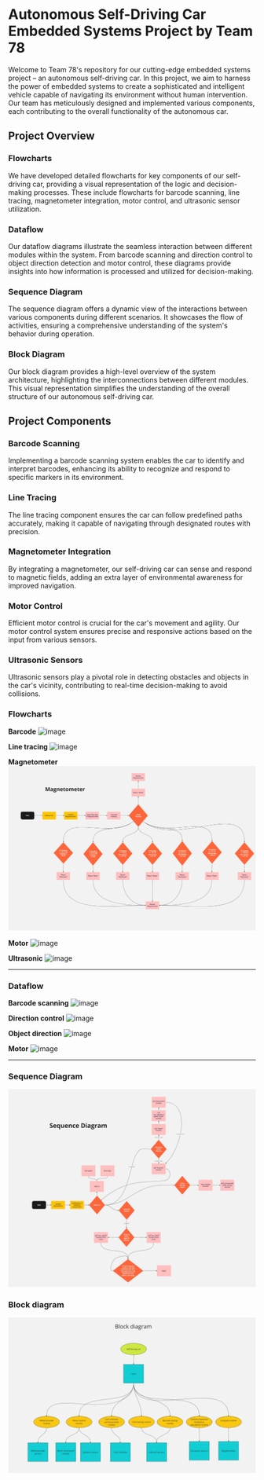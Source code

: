 # Autonomous Self-Driving Car Embedded Systems Project by Team 78

Welcome to Team 78's repository for our cutting-edge embedded systems project – an autonomous self-driving car. In this project, we aim to harness the power of embedded systems to create a sophisticated and intelligent vehicle capable of navigating its environment without human intervention. Our team has meticulously designed and implemented various components, each contributing to the overall functionality of the autonomous car.

## Project Overview

### Flowcharts

We have developed detailed flowcharts for key components of our self-driving car, providing a visual representation of the logic and decision-making processes. These include flowcharts for barcode scanning, line tracing, magnetometer integration, motor control, and ultrasonic sensor utilization.

### Dataflow

Our dataflow diagrams illustrate the seamless interaction between different modules within the system. From barcode scanning and direction control to object direction detection and motor control, these diagrams provide insights into how information is processed and utilized for decision-making.

### Sequence Diagram

The sequence diagram offers a dynamic view of the interactions between various components during different scenarios. It showcases the flow of activities, ensuring a comprehensive understanding of the system's behavior during operation.

### Block Diagram

Our block diagram provides a high-level overview of the system architecture, highlighting the interconnections between different modules. This visual representation simplifies the understanding of the overall structure of our autonomous self-driving car.

## Project Components

### Barcode Scanning

Implementing a barcode scanning system enables the car to identify and interpret barcodes, enhancing its ability to recognize and respond to specific markers in its environment.

### Line Tracing

The line tracing component ensures the car can follow predefined paths accurately, making it capable of navigating through designated routes with precision.

### Magnetometer Integration

By integrating a magnetometer, our self-driving car can sense and respond to magnetic fields, adding an extra layer of environmental awareness for improved navigation.

### Motor Control

Efficient motor control is crucial for the car's movement and agility. Our motor control system ensures precise and responsive actions based on the input from various sensors.

### Ultrasonic Sensors

Ultrasonic sensors play a pivotal role in detecting obstacles and objects in the car's vicinity, contributing to real-time decision-making to avoid collisions.


### Flowcharts
**Barcode**
![image](https://github.com/xrando/Embedded_Systems_T78/assets/56796695/13552d2f-2db4-4628-8bca-72aa8c6590be)

**Line tracing**
![image](https://github.com/xrando/Embedded_Systems_T78/assets/56796695/277a9d11-a450-4150-8719-3a56efd52ccc)

**Magnetometer**
![image](https://github.com/xrando/Embedded_Systems_T78/blob/main/Diagrams/Flowcharts/magneto_flowchart.jpg?raw=true)

**Motor**
![image](https://github.com/xrando/Embedded_Systems_T78/assets/56796695/1dc24185-64b5-4a8f-86f4-8dc0827a7d17)

**Ultrasonic**
![image](https://github.com/xrando/Embedded_Systems_T78/assets/56796695/0e6b970f-4064-4791-af04-affa58c235aa)

--- 
### Dataflow
**Barcode scanning**
![image](https://github.com/xrando/Embedded_Systems_T78/assets/56796695/79bd0ae1-340b-4cf8-b6e8-23599b218b5d)

**Direction control**
![image](https://github.com/xrando/Embedded_Systems_T78/assets/56796695/24f9fd13-e789-4efd-91f1-60af7980efcb)

**Object direction**
![image](https://github.com/xrando/Embedded_Systems_T78/assets/56796695/f229e278-162b-463d-8e99-4510977babb5)

**Motor**
![image](https://github.com/xrando/Embedded_Systems_T78/assets/56796695/7ba8cbdc-f0ba-4f2c-bfe1-fcca47dfd925)

---
### Sequence Diagram
![image](https://github.com/xrando/Embedded_Systems_T78/blob/main/Diagrams/sequence_diagram.jpg?raw=true)

### Block diagram
![image](https://github.com/xrando/Embedded_Systems_T78/blob/main/Diagrams/block_diagram.jpg?raw=true)










